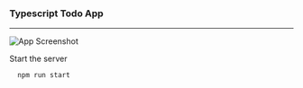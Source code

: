 ### Typescript Todo App

---
![App Screenshot](https://res.cloudinary.com/dltbikmc6/image/upload/v1707155377/jk4ebml5jlj7rlak3ehu.png)


Start the server

```bash
  npm run start
```
